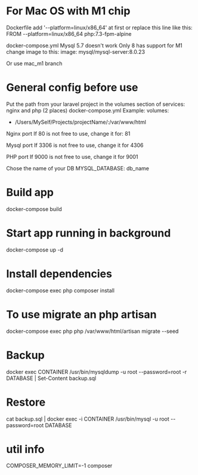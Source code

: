 # For Mac OS with M1 chip
Dockerfile 
add '--platform=linux/x86_64' at first or replace this line like this:
FROM --platform=linux/x86_64 php:7.3-fpm-alpine

docker-compose.yml
Mysql 5.7 doesn't work
Only 8 has support for M1
change image to this:
image: mysql/mysql-server:8.0.23

Or use mac_m1 branch

# General config before use
Put the path from your laravel project in the volumes section of services: nginx and php (2 places) docker-compose.yml 
Example:
volumes:
  - /Users/MySelf/Projects/projectName/:/var/www/html

Nginx port
If 80 is not free to use, change it for: 81

Mysql port
If 3306 is not free to use, change it for 4306

PHP port
If 9000 is not free to use, change it for 9001

Chose the name of your DB
MYSQL_DATABASE: db_name

# Build app
docker-compose build

# Start app running in background
docker-compose up -d

# Install dependencies
docker-compose exec php composer install

# To use migrate an php artisan
docker-compose exec php php /var/www/html/artisan migrate --seed

# Backup
docker exec CONTAINER /usr/bin/mysqldump -u root --password=root -r DATABASE | Set-Content backup.sql

# Restore
cat backup.sql | docker exec -i CONTAINER /usr/bin/mysql -u root --password=root DATABASE

# util info
COMPOSER_MEMORY_LIMIT=-1 composer <command>





